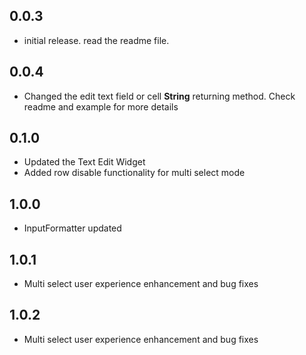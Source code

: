 ## 0.0.3
- initial release. read the readme file.
## 0.0.4
- Changed the edit text field or cell **String** returning method. Check readme and example for more details
## 0.1.0
- Updated the Text Edit Widget
- Added row disable functionality for multi select mode
## 1.0.0
- InputFormatter updated
## 1.0.1
- Multi select user experience enhancement and bug fixes
## 1.0.2
- Multi select user experience enhancement and bug fixes